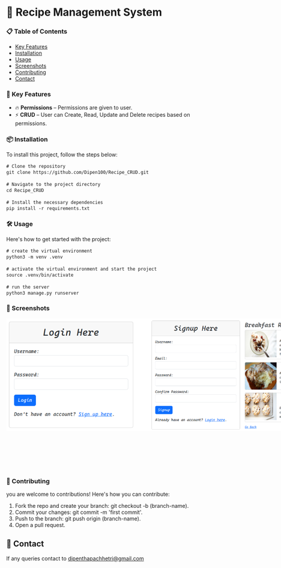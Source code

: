 # 🚀 Recipe Management System

### 📋 Table of Contents

- [Key Features](#-key-features)
- [Installation](#-installation)
- [Usage](#-usage)
- [Screenshots](#-screenshots)
- [Contributing](#-contributing)
- [Contact](#-contact)

### 🌟 Key Features

- 🔥 **Permissions** – Permissions are given to user.
- ⚡ **CRUD** – User can Create, Read, Update and Delete recipes based on permissions.

### 📦 Installation

To install this project, follow the steps below:

```
# Clone the repository
git clone https://github.com/Dipen100/Recipe_CRUD.git

# Navigate to the project directory
cd Recipe_CRUD

# Install the necessary dependencies
pip install -r requirements.txt
```
### 🛠️ Usage
Here's how to get started with the project:
```
# create the virtual environment
python3 -m venv .venv

# activate the virtual environment and start the project
source .venv/bin/activate

# run the server
python3 manage.py runserver
```
### 🎨 Screenshots
<div style="display: flex; justify-content: space-around;">
  <img src="screenshots/login.png" alt="login page" height='300' width="400"/>
  <img src="screenshots/register.png" alt="register page" height='300' width="400"/>
  <img src="screenshots/sample.png" alt="sample of site" height='300' width="266.6"/>
  <img src="screenshots/breakfast1.png" alt="breakfast view sample" height='300' width="266.6"/>
  <img src="screenshots/breakfast2.png" alt="breakfast delete" height='300' width="266.6"/>
  <img src="screenshots/allrecipeslist.png" alt="sample of site" height='400' width="800"/>
</div>

### 🤝 Contributing
you are welcome to contributions! Here's how you can contribute:

1. Fork the repo and create your branch: git checkout -b (branch-name).
2. Commit your changes: git commit -m 'first commit'.
3. Push to the branch: git push origin (branch-name).
4. Open a pull request.

## 💬 Contact
If any queries contact to dipenthapachhetri@gmail.com


